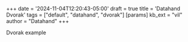 +++
date = '2024-11-04T12:20:43-05:00'
draft = true
title = 'Datahand Dvorak'
tags = ["default", "datahand", "dvorak"]
[params]
  kb_ext = "vil"
  author = "Datahand"
+++

Dvorak example
